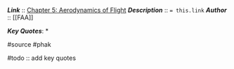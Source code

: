 ***Link***      :: [Chapter 5: Aerodynamics of Flight](https://www.faa.gov/sites/faa.gov/files/regulations_policies/handbooks_manuals/aviation/phak/07_phak_ch5.pdf)
***Description***      :: `= this.link`
***Author*** :: [[FAA]]

***Key Quotes***:
* 

#source #phak 

#todo :: add key quotes